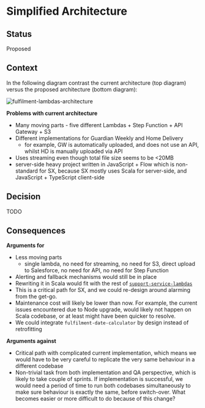 # Simplified Architecture

## Status

Proposed

## Context

In the following diagram contrast the current architecture (top diagram) versus the proposed architecture (bottom diagram):

![fulfilment-lambdas-architecture](https://user-images.githubusercontent.com/13835317/72334391-25d64000-36b5-11ea-95be-47bc51eb648f.jpg)

**Problems with current architecture**

* Many moving parts - five different Lambdas + Step Function + API Gateway + S3
* Different implementations for Guardian Weekly and Home Delivery
  * for example, GW is automatically uploaded, and does not use an API, whilst HD is manually uploaded via API
* Uses streaming even though total file size seems to be <20MB
* server-side heavy project written in JavaScript + Flow which is non-standard for SX, because SX mostly uses Scala for server-side, and JavaScript + TypeScript client-side

## Decision

TODO

## Consequences

**Arguments for**

* Less moving parts
    * single lambda, no need for streaming, no need for S3, direct upload to Salesforce, no need for API, no need for Step Function
* Alerting and fallback mechanisms would still be in place
* Rewriting it in Scala would fit with the rest of [`support-service-lambdas`](https://github.com/guardian/support-service-lambdas)
* This is a critical path for SX, and we could re-design around alarming from the get-go.
* Maintenance cost will likely be lower than now. For example, the current issues encountered due to Node upgrade, would likely not happen on Scala codebase, or at least might have been quicker to resolve.
* We could integrate `fulfilment-date-calculator` by design instead of retrofitting

**Arguments against**

* Critical path with complicated current implementation, which means we would have to be very careful to replicate the very same behaviour in a different codebase
* Non-trivial task from both implementation and QA perspective, which is likely to take couple of sprints. If implementation is successful, we would need a period of time to run both codebases simultaneously to make sure behaviour is exactly the same, before switch-over.
What becomes easier or more difficult to do because of this change?

